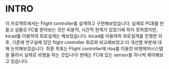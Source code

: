 # INTRO

이 프로젝트에서는 Flight controller를 설계하고 구현해보았습니다. 실제로 PCB를 만들고 실물로 FC를 받아보는 것은 비용적, 시간적 한계가 있었기에 하지 못하였지만, kicad를 이용하여 회로설계는 해보았습니다. kicad를 이용하여 회로설계를 진행한 이후, 기존에 연구실에 있던 flight controller 회로와 비교해보았고 더 개선할 부분에 대해 논의해보았습니다. 최종 목표는 Flight controller에 rtos를 이용한 비행제어시스템을 올려서 실제로 비행을 하는 것입니다! 현재는 FC에 있는 sensor를 하나씩 제어해보고 있습니다.

